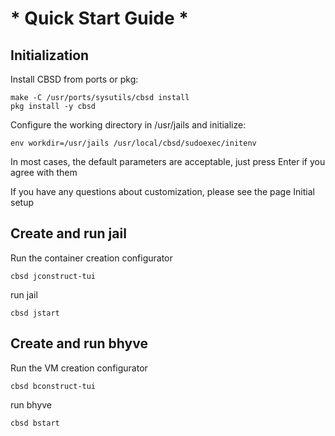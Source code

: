 # * Quick Start Guide *

## Initialization

Install CBSD from ports or pkg:

```
make -C /usr/ports/sysutils/cbsd install
pkg install -y cbsd
```

Configure the working directory in /usr/jails and initialize:

```
env workdir=/usr/jails /usr/local/cbsd/sudoexec/initenv
```
In most cases, the default parameters are acceptable, just press Enter if you agree with them

If you have any questions about customization, please see the page Initial setup


## Create and run jail

Run the container creation configurator

```
cbsd jconstruct-tui
```

run jail

```
cbsd jstart
```


## Create and run bhyve

Run the VM creation configurator

```
cbsd bconstruct-tui
```

run bhyve

```
cbsd bstart
```
